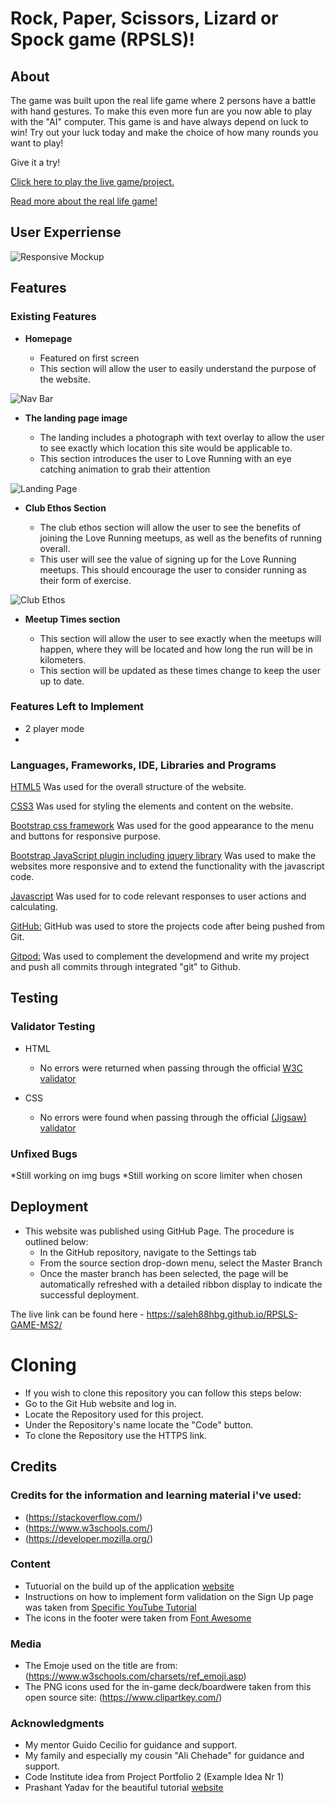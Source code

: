 # Rock, Paper, Scissors, Lizard or Spock game (RPSLS)!

## About 

The game was built upon the real life game where 2 persons have a battle with hand gestures.
To make this even more fun are you now able to play with the "AI" computer.
This game is and have always depend on luck to win! Try out your luck today and make the choice of how many rounds you want to play!

Give it a try!

[Click here to play the live game/project.](https://saleh88hbg.github.io/RPSLS-GAME-MS2/)

[Read more about the real life game!](https://en.wikipedia.org/wiki/Rock_paper_scissors#Additional_weapons)

## User Experriense

![Responsive Mockup]()



## Features 

### Existing Features

- __Homepage__

  - Featured on first screen
  - This section will allow the user to easily understand the purpose of the website. 

![Nav Bar](https://github.com/lucyrush/readme-template/blob/master/media/love_running_nav.png)

- __The landing page image__

  - The landing includes a photograph with text overlay to allow the user to see exactly which location this site would be applicable to. 
  - This section introduces the user to Love Running with an eye catching animation to grab their attention

![Landing Page](https://github.com/lucyrush/readme-template/blob/master/media/love_running_landing.png)

- __Club Ethos Section__

  - The club ethos section will allow the user to see the benefits of joining the Love Running meetups, as well as the benefits of running overall. 
  - This user will see the value of signing up for the Love Running meetups. This should encourage the user to consider running as their form of exercise. 

![Club Ethos](https://github.com/lucyrush/readme-template/blob/master/media/love_running_ethos.png)

- __Meetup Times section__

  - This section will allow the user to see exactly when the meetups will happen, where they will be located and how long the run will be in kilometers. 
  - This section will be updated as these times change to keep the user up to date. 


### Features Left to Implement

- 2 player mode
- 


### Languages, Frameworks, IDE, Libraries and Programs

[HTML5](https://en.wikipedia.org/wiki/HTML5)
Was used for the overall structure of the website.

[CSS3](https://en.wikipedia.org/wiki/Cascading_Style_Sheets)
Was used for styling the elements and content on the website.

[Bootstrap css framework](https://getbootstrap.com/)
Was used for the good appearance to the menu and buttons for responsive purpose.

[Bootstrap JavaScript plugin including jquery library](https://getbootstrap.com/)
Was used to make the websites more responsive and to extend the functionality with the javascript code.

[Javascript](https://en.wikipedia.org/wiki/JavaScript)
Was used for to code relevant responses to user actions and calculating.

[GitHub:](https://github.com/)
GitHub was used to store the projects code after being pushed from Git.

[Gitpod:](https://www.gitpod.io/)
Was used to complement the developmend and write my project and push all commits through integrated "git" to Github.

## Testing 


### Validator Testing 

- HTML
  - No errors were returned when passing through the official [W3C validator](https://validator.w3.org/nu/?doc=https%3A%2F%2Fcode-institute-org.github.io%2Flove-running-2.0%2Findex.html)

- CSS
  - No errors were found when passing through the official [(Jigsaw) validator](https://jigsaw.w3.org/css-validator/validator?uri=https%3A%2F%2Fvalidator.w3.org%2Fnu%2F%3Fdoc%3Dhttps%253A%252F%252Fcode-institute-org.github.io%252Flove-running-2.0%252Findex.html&profile=css3svg&usermedium=all&warning=1&vextwarning=&lang=en#css) 

### Unfixed Bugs

*Still working on img bugs
*Still working on score limiter when chosen

## Deployment

- This website was published using GitHub Page. The procedure is outlined below: 
  - In the GitHub repository, navigate to the Settings tab 
  - From the source section drop-down menu, select the Master Branch
  - Once the master branch has been selected, the page will be automatically refreshed with a detailed ribbon display to indicate the successful deployment. 

The live link can be found here - https://saleh88hbg.github.io/RPSLS-GAME-MS2/

# Cloning

- If you wish to clone this repository you can follow this steps below:
 - Go to the Git Hub website and log in.
 - Locate the Repository used for this project.
 - Under the Repository's name locate the "Code" button.
 - To clone the Repository use the HTTPS link.

## Credits 




### Credits for the information and learning material i've used:

- (https://stackoverflow.com/)
- (https://www.w3schools.com/)
- (https://developer.mozilla.org/)


### Content 

- Tutuorial on the build up of the application [website](https://learnersbucket.com/tutorials/js-projects/rock-paper-scissor-lizard-spock-game-in-javascript/)
- Instructions on how to implement form validation on the Sign Up page was taken from [Specific YouTube Tutorial](https://www.youtube.com/)
- The icons in the footer were taken from [Font Awesome](https://fontawesome.com/)

### Media

- The Emoje used on the title are from: (https://www.w3schools.com/charsets/ref_emoji.asp)
- The PNG icons used for the in-game deck/boardwere taken from this open source site: (https://www.clipartkey.com/)

### Acknowledgments

- My mentor Guido Cecilio for guidance and support.
- My family and especially my cousin "Ali Chehade" for guidance and support.
- Code Institute idea from Project Portfolio 2 (Example Idea Nr 1)
- Prashant Yadav for the beautiful tutorial [website](https://learnersbucket.com/tutorials/js-projects/rock-paper-scissor-lizard-spock-game-in-javascript/)